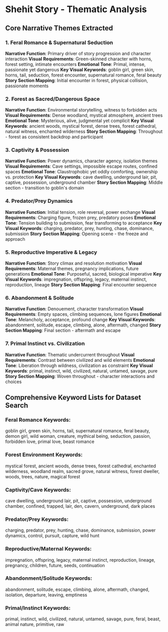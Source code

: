 # Shehit Story - Thematic Analysis

## Core Narrative Themes Extracted

### 1. **Feral Romance & Supernatural Seduction**
**Narrative Function**: Primary driver of story progression and character interaction
**Visual Requirements**: Green-skinned character with horns, forest setting, intimate encounters
**Emotional Tone**: Primal, intense, passionate yet dangerous
**Key Visual Keywords**: goblin girl, green skin, horns, tail, seduction, forest encounter, supernatural romance, feral beauty
**Story Section Mapping**: Initial encounter in forest, physical collision, passionate moments

### 2. **Forest as Sacred/Dangerous Space**
**Narrative Function**: Environmental storytelling, witness to forbidden acts
**Visual Requirements**: Dense woodland, mystical atmosphere, ancient trees
**Emotional Tone**: Mysterious, alive, judgmental yet complicit
**Key Visual Keywords**: ancient woods, mystical forest, dense trees, forest cathedral, natural witness, enchanted wilderness
**Story Section Mapping**: Throughout - forest as consistent backdrop and participant

### 3. **Captivity & Possession**
**Narrative Function**: Power dynamics, character agency, isolation themes
**Visual Requirements**: Cave settings, impossible escape routes, confined spaces
**Emotional Tone**: Claustrophobic yet oddly comforting, ownership vs. protection
**Key Visual Keywords**: cave dwelling, underground lair, pit, captive, possession, underground chamber
**Story Section Mapping**: Middle section - transition to goblin's domain

### 4. **Predator/Prey Dynamics**
**Narrative Function**: Initial tension, role reversal, power exchange
**Visual Requirements**: Charging figure, frozen prey, predatory poses
**Emotional Tone**: Tension building to submission, fear transforming to acceptance
**Key Visual Keywords**: charging, predator, prey, hunting, chase, dominance, submission
**Story Section Mapping**: Opening scene - the freeze and approach

### 5. **Reproductive Imperative & Legacy**
**Narrative Function**: Story climax and resolution motivation
**Visual Requirements**: Maternal themes, pregnancy implications, future generations
**Emotional Tone**: Purposeful, sacred, biological imperative
**Key Visual Keywords**: impregnation, offspring, legacy, maternal instinct, reproduction, lineage
**Story Section Mapping**: Final encounter sequence

### 6. **Abandonment & Solitude**
**Narrative Function**: Denouement, character transformation
**Visual Requirements**: Empty spaces, climbing sequences, lone figures
**Emotional Tone**: Melancholy, acceptance, profound change
**Key Visual Keywords**: abandonment, solitude, escape, climbing, alone, aftermath, changed
**Story Section Mapping**: Final section - aftermath and escape

### 7. **Primal Instinct vs. Civilization**
**Narrative Function**: Thematic undercurrent throughout
**Visual Requirements**: Contrast between civilized and wild elements
**Emotional Tone**: Liberation through wildness, civilization as constraint
**Key Visual Keywords**: primal, instinct, wild, civilized, natural, untamed, savage, pure
**Story Section Mapping**: Woven throughout - character interactions and choices

## Comprehensive Keyword Lists for Dataset Search

### Feral Romance Keywords:
goblin girl, green skin, horns, tail, supernatural romance, feral beauty, demon girl, wild woman, creature, mythical being, seduction, passion, forbidden love, primal love, beast romance

### Forest Environment Keywords:
mystical forest, ancient woods, dense trees, forest cathedral, enchanted wilderness, woodland realm, sacred grove, natural witness, forest dweller, woods, trees, nature, magical forest

### Captivity/Cave Keywords:
cave dwelling, underground lair, pit, captive, possession, underground chamber, confined, trapped, lair, den, cavern, underground, dark places

### Predator/Prey Keywords:
charging, predator, prey, hunting, chase, dominance, submission, power dynamics, control, pursuit, capture, wild hunt

### Reproductive/Maternal Keywords:
impregnation, offspring, legacy, maternal instinct, reproduction, lineage, pregnancy, children, future, seeds, continuation

### Abandonment/Solitude Keywords:
abandonment, solitude, escape, climbing, alone, aftermath, changed, isolation, departure, leaving, emptiness

### Primal/Instinct Keywords:
primal, instinct, wild, civilized, natural, untamed, savage, pure, feral, beast, animal nature, primitive, raw
